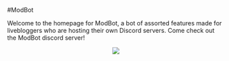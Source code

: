 ---
---

#ModBot

Welcome to the homepage for ModBot, a bot of assorted features made for livebloggers who are hosting their own Discord servers. Come check out the ModBot discord server!

<div style="text-align:center">
  <a href ="https://discord.gg/PMhCYjC"><img src ="https://discordapp.com/api/guilds/274962490633224193/embed.png" /></a>
</div>
